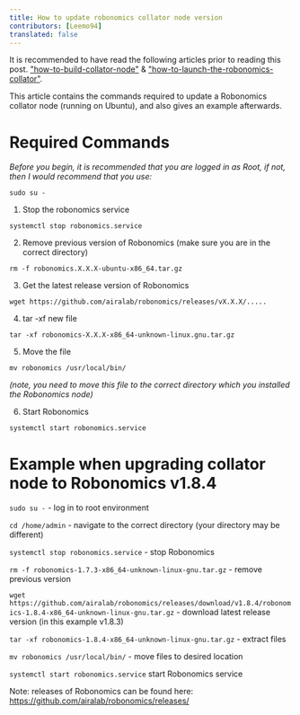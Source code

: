```yaml
---
title: How to update robonomics collator node version
contributors: [Leemo94]
translated: false
---
```


It is recommended to have read the following articles prior to reading this post. ["how-to-build-collator-node"](https://github.com/airalab/robonomics-wiki/blob/master/docs/en/how-to-build-collator-node.md) & ["how-to-launch-the-robonomics-collator"](https://github.com/airalab/robonomics-wiki/blob/master/docs/en/how-to-launch-the-robonomics-collator.md).

This article contains the commands required to update a Robonomics collator node (running on Ubuntu), and also gives an example afterwards.

# **Required Commands**

*Before you begin, it is recommended that you are logged in as Root, if not, then I would recommend that you use:*

``sudo su -``

1. Stop the robonomics service

``systemctl stop robonomics.service``

2. Remove previous version of Robonomics (make sure you are in the correct directory)

``rm -f robonomics.X.X.X-ubuntu-x86_64.tar.gz``

3. Get the latest release version of Robonomics

``wget https://github.com/airalab/robonomics/releases/vX.X.X/.....``

4. tar -xf new file

``tar -xf robonomics-X.X.X-x86_64-unknown-linux.gnu.tar.gz``

5. Move the file

``mv robonomics /usr/local/bin/``

*(note, you need to move this file to the correct directory which you installed the Robonomics node)*

6. Start Robonomics

``systemctl start robonomics.service``

# **Example when upgrading collator node to Robonomics v1.8.4**

``sudo su -`` - log in to root environment

``cd /home/admin`` - navigate to the correct directory (your directory may be different)

``systemctl stop robonomics.service`` - stop Robonomics

``rm -f robonomics-1.7.3-x86_64-unknown-linux-gnu.tar.gz`` - remove previous version

``wget https://github.com/airalab/robonomics/releases/download/v1.8.4/robonomics-1.8.4-x86_64-unknown-linux-gnu.tar.gz`` - download latest release version (in this example v1.8.3)

``tar -xf robonomics-1.8.4-x86_64-unknown-linux-gnu.tar.gz`` - extract files

``mv robonomics /usr/local/bin/`` - move files to desired location

``systemctl start robonomics.service`` start Robonomics service

Note: releases of Robonomics can be found here: https://github.com/airalab/robonomics/releases/ 


